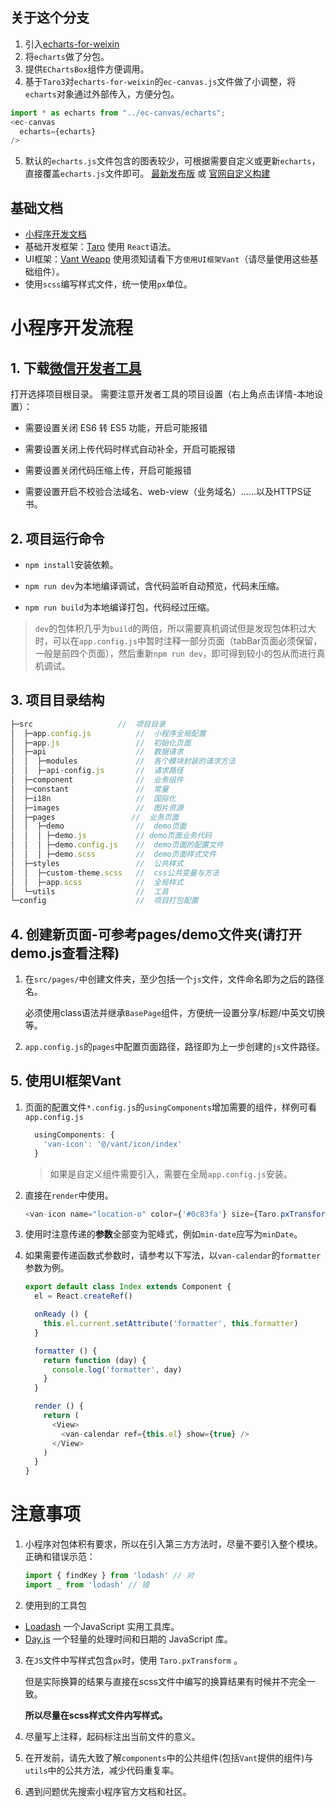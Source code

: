 ## 关于这个分支
1. 引入[echarts-for-weixin](https://github.com/ecomfe/echarts-for-weixin)
2. 将`echarts`做了分包。
3. 提供`EChartsBox`组件方便调用。
4. 基于`Taro3`对`echarts-for-weixin`的`ec-canvas.js`文件做了小调整，将`echarts`对象通过外部传入，方便分包。
```js
import * as echarts from "../ec-canvas/echarts";
<ec-canvas
  echarts={echarts}
/>
```
5. 默认的`echarts.js`文件包含的图表较少，可根据需要自定义或更新`echarts`，直接覆盖`echarts.js`文件即可。
[最新发布版](https://github.com/apache/echarts/releases)
或
[官网自定义构建](https://echarts.apache.org/zh/builder.html)

## 基础文档

- [小程序开发文档](https://developers.weixin.qq.com/miniprogram/dev/framework/)
- 基础开发框架：[Taro](https://taro-docs.jd.com/taro/docs/README)
  使用 `React`语法。
- UI框架：[Vant Weapp](https://youzan.github.io/vant-weapp/#/home)
  使用须知请看下方`使用UI框架Vant`（请尽量使用这些基础组件）。
- 使用`scss`编写样式文件，统一使用`px`单位。

# 小程序开发流程

## 1. 下载[微信开发者工具](https://developers.weixin.qq.com/miniprogram/dev/devtools/download.html)

打开选择项目根目录。
需要注意开发者工具的项目设置（右上角点击详情-本地设置）：

- 需要设置关闭 ES6 转 ES5 功能，开启可能报错

- 需要设置关闭上传代码时样式自动补全，开启可能报错

- 需要设置关闭代码压缩上传，开启可能报错

- 需要设置开启不校验合法域名、web-view（业务域名）......以及HTTPS证书。

## 2. 项目运行命令

- `npm install`安装依赖。

- `npm run dev`为本地编译调试，含代码监听自动预览，代码未压缩。

- `npm run build`为本地编译打包，代码经过压缩。

> `dev`的包体积几乎为`build`的两倍，所以需要真机调试但是发现包体积过大时，可以在`app.config.js`中暂时注释一部分页面（tabBar页面必须保留，一般是前四个页面），然后重新`npm run dev`，即可得到较小的包从而进行真机调试。

## 3. 项目目录结构

```js
├─src                   //  项目目录
│  ├─app.config.js          //  小程序全局配置
│  ├─app.js                 //  初始化页面
│  ├─api                    //  数据请求
│  │  ├─modules             //  各个模块封装的请求方法
│  │  ├─api-config.js       //  请求路径
│  ├─component              //  业务组件
│  ├─constant               //  常量
│  ├─i18n               	//  国际化
│  ├─images                 //  图片资源
│  ├─pages                 //  业务页面
│  │  ├─demo             	//  demo页面
│  │  │	├─demo.js    		// demo页面业务代码
│  │  │	├─demo.config.js    //  demo页面的配置文件
│  │  │	├─demo.scss    		//  demo页面样式文件
│  ├─styles                 //  公共样式
│  │  ├─custom-theme.scss   //  css公共变量与方法
│  │  ├─app.scss       		//  全局样式
│  └─utils                  //  工具
└─config                	//  项目打包配置
```

## 4. 创建新页面-可参考pages/demo文件夹(请打开demo.js查看注释)

1. 在`src/pages/`中创建文件夹，至少包括一个`js`文件，文件命名即为之后的路径名。

   必须使用class语法并继承`BasePage`组件，方便统一设置分享/标题/中英文切换等。

2. `app.config.js`的`pages`中配置页面路径，路径即为上一步创建的`js`文件路径。

## 5. 使用UI框架Vant

1. 页面的配置文件`*.config.js`的`usingComponents`增加需要的组件，样例可看`app.config.js`

   ```js
     usingComponents: {
       'van-icon': '@/vant/icon/index'
     }
   ```

   > 如果是自定义组件需要引入，需要在全局`app.config.js`安装。

2. 直接在`render`中使用。

   ```js
   <van-icon name="location-o" color={'#0c83fa'} size={Taro.pxTransform(48)}/>
   ```

3. 使用时注意传递的**参数**全部变为驼峰式，例如`min-date`应写为`minDate`。
4. 如果需要传递函数式参数时，请参考以下写法，以`van-calendar`的`formatter`参数为例。
    ```js
    export default class Index extends Component {
      el = React.createRef()
    
      onReady () {
        this.el.current.setAttribute('formatter', this.formatter)
      }
    
      formatter () {
        return function (day) {
          console.log('formatter', day)
        }
      }
    
      render () {
        return (
          <View>
            <van-calendar ref={this.el} show={true} />
          </View>
        )
      }
    }
    ```
# 注意事项

1. 小程序对包体积有要求，所以在引入第三方方法时，尽量不要引入整个模块。正确和错误示范：

   ```js
   import { findKey } from 'lodash' // 对
   import _ from 'lodash' // 错
   ```

2. 使用到的工具包

- [Loadash](https://www.lodashjs.com/)
  一个JavaScript 实用工具库。
- [Day.js](https://dayjs.gitee.io/zh-CN/)
  一个轻量的处理时间和日期的 JavaScript 库。

3. 在`JS`文件中写样式包含`px`时，使用 `Taro.pxTransform` 。

   但是实际换算的结果与直接在scss文件中编写的换算结果有时候并不完全一致。

   **所以尽量在scss样式文件内写样式。**

4. 尽量写上注释，起码标注出当前文件的意义。

5. 在开发前，请先大致了解`components`中的公共组件(包括`Vant`提供的组件)与`utils`中的公共方法，减少代码重复率。

6. 遇到问题优先搜索小程序官方文档和社区。



